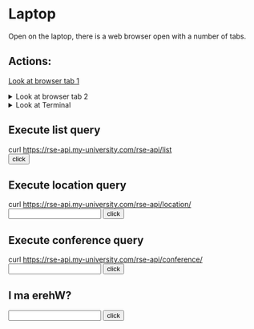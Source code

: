 # Laptop
Open on the laptop, there is a web browser open with a number of tabs.

## Actions:
<a href="https://github.com/lostRSEs/wherearemycolleagues">Look at browser tab 1</a>

<details><summary>Look at browser tab 2</summary>
This is is some text and a text box asking "I ma erehW?".
</details>

<details><summary>Look at Terminal</summary>
You see there is a Terminal window open with the command:

<pre><code>
    $ curl https://rse-api.my-university.com/rse-api/list
    ["RSE-002", "RSE-443", "321-ESR"]
    $ 
</code></pre>
</details>

## Execute list query

curl https://rse-api.my-university.com/rse-api/list
<br/>
<input type="button" value="click" onclick="list()">

<span id="list-span"></span>

<script>
function list()
{
  var a=document.getElementById("list-span");
  document.getElementById('list-span').innerHTML= '200, ["RSE-002", "RSE-443", "321-ESR"]';
}
</script>

## Execute location query

curl https://rse-api.my-university.com/rse-api/location/<input type="text" id="location-text" name="name"/>
<input type="button" value="click" onclick="locationCheck()">
<br/>

<span id="location"></span>

<script>
function locationCheck()
{
  var a=document.getElementById("location-text");
  if((a.value.toLowerCase()=="rse-002"))
  {
    document.getElementById('location').innerHTML= '200, At home';
  }
  else if((a.value.toLowerCase()=="rse-443"))
  {
    document.getElementById('location').innerHTML= '200, In maths department';
  }
  else if((a.value.toLowerCase()=="321-esr"))
  {
    document.getElementById('conference').innerHTML= '200, At conference: CONF-003';
  }
  else
  {
    document.getElementById('location').innerHTML= '404, not found';
  }
}
</script>

## Execute conference query

curl https://rse-api.my-university.com/rse-api/conference/<input type="text" id="conference-text" name="name"/>
<input type="button" value="click" onclick="conferenceCheck()">
<br/>

<span id="conference"></span>

<script>
function conferenceCheck()
{
  var a=document.getElementById("conference-text");
  if((a.value.toLowerCase()=="conf-003"))
  {
    document.getElementById('conference').innerHTML= '200, At Collaborations workshop 2021 (CW21)';
  }
  else
  {
    document.getElementById('conference').innerHTML= '404, not found';
  }
}
</script>

## I ma erehW?

<input type="text" id="puzzle-1" name="name"/>
<input type="button" value="click" onclick="check()">
<br/>

<span id="err"></span>

<script>
function check()
{
  var a=document.getElementById("puzzle-1");
  if((a.value.toLowerCase()=="cw21")|| (a.value.toLowerCase()=="collaborations workshop 2021"))
  {
    document.getElementById('err').innerHTML= 'Correct go to the <a href="/ah-software-escape-room/page3">next</a> page';
  }
  else
  {
    document.getElementById('err').innerHTML= 'Inorrect';
  }
}
</script>
